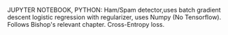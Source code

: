 JUPYTER NOTEBOOK, PYTHON: Ham/Spam detector,uses  batch gradient descent logistic regression with regularizer, uses Numpy (No Tensorflow). Follows Bishop's relevant chapter. Cross-Entropy loss. 

